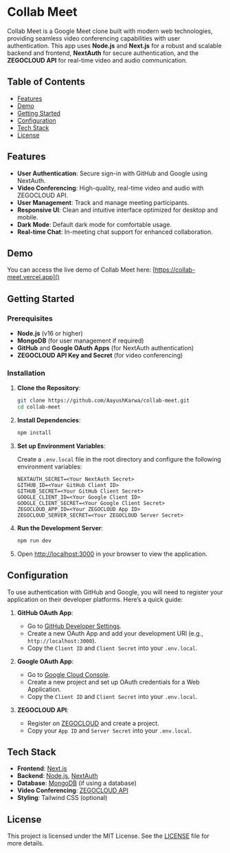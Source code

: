 

# Collab Meet

Collab Meet is a Google Meet clone built with modern web technologies, providing seamless video conferencing capabilities with user authentication. This app uses **Node.js** and **Next.js** for a robust and scalable backend and frontend, **NextAuth** for secure authentication, and the **ZEGOCLOUD API** for real-time video and audio communication.

## Table of Contents
- [Features](#features)
- [Demo](#demo)
- [Getting Started](#getting-started)
- [Configuration](#configuration)
- [Tech Stack](#tech-stack)
- [License](#license)

## Features
- **User Authentication**: Secure sign-in with GitHub and Google using NextAuth.
- **Video Conferencing**: High-quality, real-time video and audio with ZEGOCLOUD API.
- **User Management**: Track and manage meeting participants.
- **Responsive UI**: Clean and intuitive interface optimized for desktop and mobile.
- **Dark Mode**: Default dark mode for comfortable usage.
- **Real-time Chat**: In-meeting chat support for enhanced collaboration.

## Demo
You can access the live demo of Collab Meet here: [https://collab-meet.vercel.app]()

## Getting Started

### Prerequisites
- **Node.js** (v16 or higher)
- **MongoDB** (for user management if required)
- **GitHub** and **Google OAuth Apps** (for NextAuth authentication)
- **ZEGOCLOUD API Key and Secret** (for video conferencing)

### Installation

1. **Clone the Repository**:
   ```bash
   git clone https://github.com/AayushKarwa/collab-meet.git
   cd collab-meet
   ```

2. **Install Dependencies**:
   ```bash
   npm install
   ```

3. **Set up Environment Variables**:

   Create a `.env.local` file in the root directory and configure the following environment variables:

   ```plaintext
   NEXTAUTH_SECRET=<Your NextAuth Secret>
   GITHUB_ID=<Your GitHub Client ID>
   GITHUB_SECRET=<Your GitHub Client Secret>
   GOOGLE_CLIENT_ID=<Your Google Client ID>
   GOOGLE_CLIENT_SECRET=<Your Google Client Secret>
   ZEGOCLOUD_APP_ID=<Your ZEGOCLOUD App ID>
   ZEGOCLOUD_SERVER_SECRET=<Your ZEGOCLOUD Server Secret>
   ```

4. **Run the Development Server**:
   ```bash
   npm run dev
   ```

5. Open [http://localhost:3000](http://localhost:3000) in your browser to view the application.

## Configuration

To use authentication with GitHub and Google, you will need to register your application on their developer platforms. Here’s a quick guide:

1. **GitHub OAuth App**:
   - Go to [GitHub Developer Settings](https://github.com/settings/developers).
   - Create a new OAuth App and add your development URI (e.g., `http://localhost:3000`).
   - Copy the `Client ID` and `Client Secret` into your `.env.local`.

2. **Google OAuth App**:
   - Go to [Google Cloud Console](https://console.cloud.google.com/).
   - Create a new project and set up OAuth credentials for a Web Application.
   - Copy the `Client ID` and `Client Secret` into your `.env.local`.

3. **ZEGOCLOUD API**:
   - Register on [ZEGOCLOUD](https://www.zegocloud.com/) and create a project.
   - Copy your `App ID` and `Server Secret` into your `.env.local`.

## Tech Stack
- **Frontend**: [Next.js](https://nextjs.org/)
- **Backend**: [Node.js](https://nodejs.org/), [NextAuth](https://next-auth.js.org/)
- **Database**: [MongoDB](https://www.mongodb.com/) (if using a database)
- **Video Conferencing**: [ZEGOCLOUD API](https://www.zegocloud.com/)
- **Styling**: Tailwind CSS (optional)

## License
This project is licensed under the MIT License. See the [LICENSE](LICENSE) file for more details.


